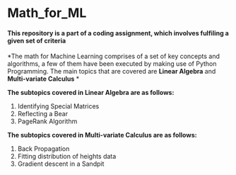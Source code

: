 # Math_for_ML

#### This repository is a part of a coding assignment, which involves fulfiling a given set of criteria

*The math for Machine Learning comprises of a set of key concepts and algorithms, a few of them have been executed by making use of Python Programming.
The main topics that are covered are **Linear Algebra** and **Multi-variate Calculus** *

**The subtopics covered in Linear Algebra are as follows:**

1. Identifying Special Matrices
2. Reflecting a Bear
3. PageRank Algorithm

**The subtopics covered in Multi-variate Calculus are as follows:**

1. Back Propagation
2. Fitting distribution of heights data
3. Gradient descent in a Sandpit 
